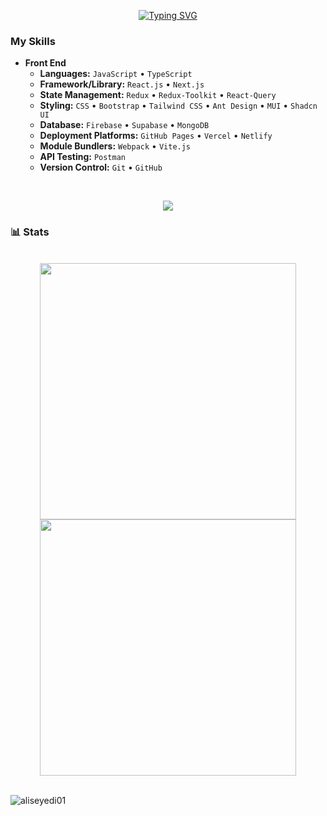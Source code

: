 <p align="center">
  <a align="center" href="https://git.io/typing-svg">
    <img src="https://readme-typing-svg.demolab.com?font=Fira+Code&pause=1000&width=435&lines=Welcome👋+To+My+Github+Page;Hello+I'm+Ali😎+Seyedi;I'm+a+Passionate🔥+Front-End+Developer;With+Creative+Idea💎+and+Precision;Feel+Free+To+Explore🔍+My+Projects;" alt="Typing SVG" />
  </a>
</p>


<h3 align="left">My Skills</h3>

- **Front End**
    - **Languages:** `JavaScript` • `TypeScript`
    - **Framework/Library:** `React.js` • `Next.js`
    - **State Management:** `Redux` • `Redux-Toolkit` • `React-Query`
    - **Styling:** `CSS` • `Bootstrap` • `Tailwind CSS` • `Ant Design` • `MUI` • `Shadcn UI`
    - **Database:** `Firebase` • `Supabase` • `MongoDB`
    - **Deployment Platforms:** `GitHub Pages` • `Vercel` • `Netlify`
    - **Module Bundlers:** `Webpack` • `Vite.js`
    - **API Testing:** `Postman`
    - **Version Control:** `Git` • `GitHub`

<br/>

<p align="center">
  <a href="https://skillicons.dev">
    <img src="https://skillicons.dev/icons?i=html,css,js,ts,sass,bootstrap,tailwind,styledcomponents,mui,react,redux,nextjs,mongodb,supabase,firebase,git,github,stackoverflow,vite,vscode,&theme=dark&perline=10" />
  </a>
</p>

<h3 align="left"  > 📊 Stats</h3>
<br/>
<!-- most used Language -->
<div align=center>


  <a href="#" title="aliseyedi01">
    <img width="410" align="center" src="https://github-readme-stats.vercel.app/api/top-langs/?username=aliseyedi01&layout=compact&langs_count=8&theme=gruvbox&border_color=AFD41B&hide_border=true" />
  </a>

<!-- Github Stats -->
  <a href="#"  title="aliseyedi01">
    <img align="center" width="410" src="https://github-readme-stats.vercel.app/api?username=aliseyedi01&show_icons=true&theme=gruvbox&border_color=AFD41B&hide_border=true" />
  </a>
</div>

<br>
<!-- Review Stats -->
<p align="left"> <img src="https://komarev.com/ghpvc/?username=aliseyedi01&label=Profile%20views&color=0e75b6&style=flat" alt="aliseyedi01" /> </p>

